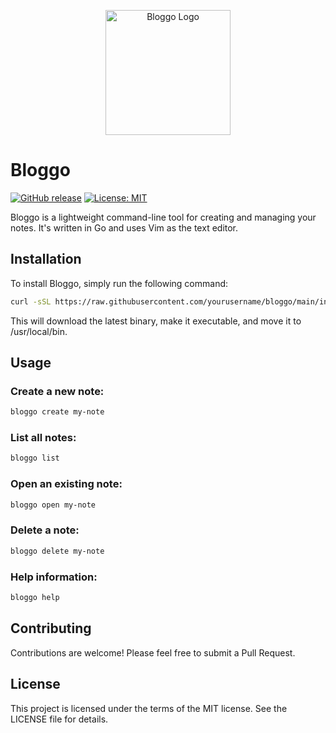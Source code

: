 <p align="center">
  <img src="https://go.dev/blog/go-brand/Go-Logo/PNG/Go-Logo_LightBlue.png" alt="Bloggo Logo" width="200"/>
</p>


# Bloggo

[![GitHub release](https://img.shields.io/github/release/yourusername/bloggo.svg)](https://github.com/leepjwallace/bloggo/releases)
[![License: MIT](https://img.shields.io/badge/License-MIT-yellow.svg)](https://opensource.org/licenses/MIT)

Bloggo is a lightweight command-line tool for creating and managing your notes. It's written in Go and uses Vim as the text editor. 

## Installation

To install Bloggo, simply run the following command:

```bash
curl -sSL https://raw.githubusercontent.com/yourusername/bloggo/main/install.sh | sh
```

This will download the latest binary, make it executable, and move it to /usr/local/bin.

## Usage

### Create a new note:
```bash
bloggo create my-note
```

### List all notes:
```bash
bloggo list
```

### Open an existing note:
```bash
bloggo open my-note
```

### Delete a note:
```bash
bloggo delete my-note
```

### Help information:
```bash
bloggo help
```

## Contributing

Contributions are welcome! Please feel free to submit a Pull Request.

## License

This project is licensed under the terms of the MIT license. See the LICENSE file for details.